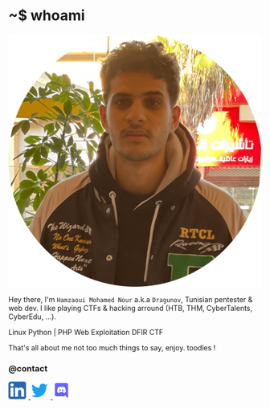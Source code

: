 # ~$ whoami
<img src="/assets/img/me.png" border="true" class="center"/>

Hey there, I'm `Hamzaoui Mohamed Nour` a.k.a `Dragunov`, Tunisian pentester & web dev.
I like playing CTFs & hacking arround (HTB, THM, CyberTalents, CyberEdu, ...).

<Badge>Linux</Badge> <Badge type="warning">Python | PHP</Badge> <Badge>Web Exploitation</Badge> <Badge>DFIR</Badge> <Badge type="danger">CTF</Badge> 

That's all about me not too much things to say, enjoy. toodles !

### @contact
<div id="contact" href="#contact">
<a href="https://linkedin.com/in/hamzaoui-mednour" target="_blank">
<img src="/assets/img/linkedin.png" width="35px" style="margin-right:5px;"/>
</a>
<a href="https://twitter.com/itsdragunov" target="_blank">
<img src="/assets/img/twitter.png" width="35px" style="margin-right:5px;"/>
</a>
<a href="https://discord.com/Dragunov#8112" title="Dragunov#8112" target="_blank">
<img src="/assets/img/discord.png" width="35px" style="margin-right:5px;"/>
</a>
</div>